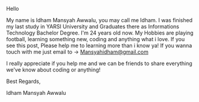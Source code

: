 Hello

My name is Idham Mansyah Awwalu, you may call me Idham. I was finished my last study in YARSI University and Graduates there as Informations Technology Bachelor Degree.
I'm 24 years old now. My Hobbies are playing football, learning something new, coding and anything what i love. If you see this post, Please help me to learning
more than i know ya! If you wanna touch with me just email to -> Mansyahidham@gmail.com

I really appreciate if you help me and we can be friends to share everything we've know about coding or anything!

Best Regards,

Idham Mansyah Awwalu
